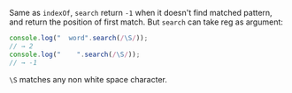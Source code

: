 Same as `indexOf`, `search` return `-1` when it doesn't find matched pattern, and return the position of first match. But `search` can take reg as argument: 
```javascript
console.log("  word".search(/\S/));
// → 2
console.log("    ".search(/\S/));
// → -1
```
`\S` matches any non white space character. 